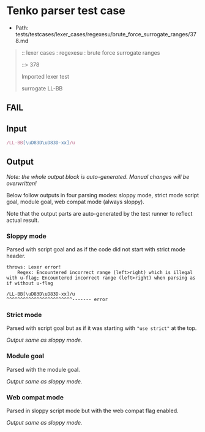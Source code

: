# Tenko parser test case

- Path: tests/testcases/lexer_cases/regexesu/brute_force_surrogate_ranges/378.md

> :: lexer cases : regexesu : brute force surrogate ranges
>
> ::> 378
>
> Imported lexer test
>
> surrogate LL-BB

## FAIL

## Input

`````js
/LL-BB[\uD83D\uD83D-xx]/u
`````

## Output

_Note: the whole output block is auto-generated. Manual changes will be overwritten!_

Below follow outputs in four parsing modes: sloppy mode, strict mode script goal, module goal, web compat mode (always sloppy).

Note that the output parts are auto-generated by the test runner to reflect actual result.

### Sloppy mode

Parsed with script goal and as if the code did not start with strict mode header.

`````
throws: Lexer error!
    Regex: Encountered incorrect range (left>right) which is illegal with u-flag; Encountered incorrect range (left>right) when parsing as if without u-flag

/LL-BB[\uD83D\uD83D-xx]/u
^^^^^^^^^^^^^^^^^^^^^^^^------- error
`````

### Strict mode

Parsed with script goal but as if it was starting with `"use strict"` at the top.

_Output same as sloppy mode._

### Module goal

Parsed with the module goal.

_Output same as sloppy mode._

### Web compat mode

Parsed in sloppy script mode but with the web compat flag enabled.

_Output same as sloppy mode._
